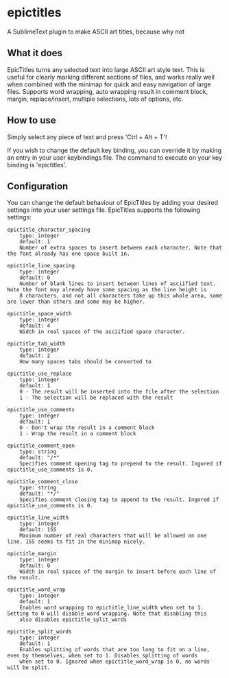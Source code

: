 # epictitles
A SublimeText plugin to make ASCII art titles, because why not

## What it does
EpicTitles turns any selected text into large ASCII art style text. This	is useful for clearly marking different sections of files, and 
works really well when combined with the minimap for quick and easy navigation of large	files. Supports word wrapping, auto wrapping result
in comment block, margin, replace/insert, multiple selections, lots of options, etc.


## How to use
Simply select any piece of text and press 'Ctrl + Alt + T'!

If you wish to change the default key binding, you can override it by making an entry in your user keybindings file. The command to execute 
on your key binding is 'epictitles'.


## Configuration
You can change the default behaviour of EpicTitles by adding your desired settings into your user settings file. EpicTitles supports the 
following settings:

	epictitle_character_spacing
		type: integer
		default: 1
		Number of extra spaces to insert between each character. Note that the font already has one space built in.

	epictitle_line_spacing 
		type: integer
		default: 0	
		Number of blank lines to insert between lines of asciified text. Note the font may already have some spacing as the line height is
		8 characters, and not all characters take up this whole area, some are lower than others and some may be higher.

	epictitle_space_width
		type: integer
		default: 4			
		Width in real spaces of the asciified space character.

	epictitle_tab_width
		type: integer
		default: 2
		How many spaces tabs should be converted to

	epictitle_use_replace
		type: integer
		default: 1
		0 - The result will be inserted into the file after the selection
		1 - The selection will be replaced with the result

	epictitle_use_comments
		type: integer
		default: 1		
		0 - Don't wrap the result in a comment block
		1 - Wrap the result in a comment block

	epictitle_comment_open
		type: string
		default: "/*"		
		Specifies comment opening tag to prepend to the result. Ingored if epictitle_use_comments is 0.

	epictitle_comment_close
		type: string
		default: "*/"
		Specifies comment closing tag to append to the result. Ingored if epictitle_use_comments is 0.

	epictitle_line_width
		type: integer
		default: 155		
		Maximum number of real characters that will be allowed on one line. 155 seems to fit in the minimap nicely.

	epictitle_margin
		type: integer
		default: 0				
		Width in real spaces of the margin to insert before each line of the result.

	epictitle_word_wrap
		type: integer
		default: 1
		Enables word wrapping to epictitle_line_width when set to 1. Setting to 0 will disable word wrapping. Note that disabling this 
		also disables epictitle_split_words

	epictitle_split_words
		type: integer
		default: 1
		Enables splitting of words that are too long to fit on a line, even	by themselves, when set to 1. Disables splitting of words
		when set to 0. Ignored when epictitle_word_wrap is 0, no words will be split.

